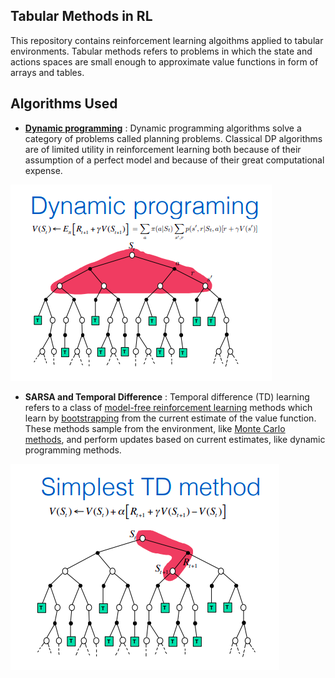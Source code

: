 ## Tabular Methods in RL
This repository contains reinforcement learning algoithms applied to tabular environments.
Tabular methods refers to problems in which the state and actions spaces are small enough to approximate value functions in form of arrays and tables.

## Algorithms Used
* [**Dynamic programming**](https://towardsdatascience.com/planning-by-dynamic-programming-reinforcement-learning-ed4924bbaa4c#:~:text=Dynamic%20programming%20can%20be%20used,%2C%20reward%20structure%20etc.) : Dynamic programming algorithms solve a category of problems called planning problems. Classical DP algorithms are of limited utility in reinforcement learning both because of their assumption of a perfect model and because of their great computational expense.

![Dynamic Programming](https://github.com/M-NEXT/RL_repository/blob/main/Tabular%20Methods/images/DPsmol.png)

* **SARSA and Temporal Difference** : Temporal difference (TD) learning refers to a class of [model-free reinforcement learning](https://en.wikipedia.org/wiki/Model-free_(reinforcement_learning)) methods which learn by [bootstrapping](https://en.wikipedia.org/wiki/Bootstrapping_(statistics)) from the current estimate of the value function. These methods sample from the environment, like [Monte Carlo methods](https://en.wikipedia.org/wiki/Monte_Carlo_method), and perform updates based on current estimates, like dynamic programming methods.

![Temporal Difference](https://github.com/M-NEXT/RL_repository/blob/main/Tabular%20Methods/images/TDsmol.png)
